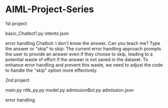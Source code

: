 # AIML-Project-Series

1st project

basic_Chatbot1.py
intents.json

error handling 
Chatbot: I don't know the answer. Can you teach me?
Type the answer or "skip" to skip:
The current error handling approach prompts the user to provide an answer even if they choose to skip, leading to a potential waste of effort if the answer is not saved in the dataset. To enhance error handling and prevent this waste, we need to adjust the code to handle the "skip" option more effectively.


2nd project

main.py
nltk_py.py
model.py
admissionBot.py
admission.json

error handling

